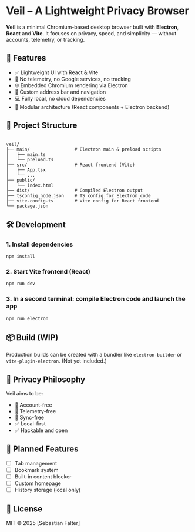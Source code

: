 # Veil – A Lightweight Privacy Browser

**Veil** is a minimal Chromium-based desktop browser built with **Electron**, **React** and **Vite**. It focuses on privacy, speed, and simplicity — without accounts, telemetry, or tracking.

## 🚀 Features

- ✅ Lightweight UI with React & Vite
- 🔐 No telemetry, no Google services, no tracking
- 🌐 Embedded Chromium rendering via Electron
- 🔎 Custom address bar and navigation
- 💻 Fully local, no cloud dependencies
- 🧱 Modular architecture (React components + Electron backend)

## 📁 Project Structure

```

veil/
├── main/                 # Electron main & preload scripts
│   ├── main.ts
│   └── preload.ts
├── src/                  # React frontend (Vite)
│   ├── App.tsx
│   └── ...
├── public/
│   └── index.html
├── dist/                 # Compiled Electron output
├── tsconfig.node.json    # TS config for Electron code
├── vite.config.ts        # Vite config for React frontend
└── package.json

```

## 🛠️ Development

### 1. Install dependencies

```bash
npm install
```

### 2. Start Vite frontend (React)

```bash
npm run dev
```

### 3. In a second terminal: compile Electron code and launch the app

```bash
npm run electron
```

## 📦 Build (WIP)

Production builds can be created with a bundler like `electron-builder` or `vite-plugin-electron`. (Not yet included.)

## 🔐 Privacy Philosophy

Veil aims to be:

- 🚫 Account-free
- 🚫 Telemetry-free
- 🚫 Sync-free
- ✅ Local-first
- ✅ Hackable and open

## 🧪 Planned Features

- [ ] Tab management
- [ ] Bookmark system
- [ ] Built-in content blocker
- [ ] Custom homepage
- [ ] History storage (local only)

## 📜 License

MIT © 2025 \[Sebastian Falter]
